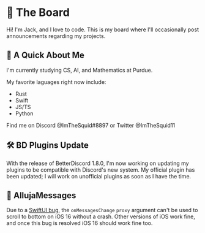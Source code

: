 # 📰 The Board 
Hi! I'm Jack, and I love to code. This is my board where I'll occasionally post announcements regarding my projects.

## 👋 A Quick About Me
I'm currently studying CS, AI, and Mathematics at Purdue. 

My favorite laguages right now include:
- Rust
- Swift
- JS/TS
- Python

Find me on Discord @ImTheSquid#8897 or Twitter @ImTheSquid11

## 🛠 BD Plugins Update
With the release of BetterDiscord 1.8.0, I'm now working on updating my plugins to be compatible with Discord's new system. My official plugin has been updated; I will work on unofficial plugins as soon as I have the time.

## 💬 AllujaMessages
Due to a [SwiftUI bug](https://developer.apple.com/forums/thread/712510), the `onMessagesChange` `proxy` argument can't be used to scroll to bottom on iOS 16 without a crash. Other versions of iOS work fine, and once this bug is resolved iOS 16 should work fine too.

<!--
**ImTheSquid/ImTheSquid** is a ✨ _special_ ✨ repository because its `README.md` (this file) appears on your GitHub profile.

Here are some ideas to get you started:

- 🔭 I’m currently working on ...
- 🌱 I’m currently learning ...
- 👯 I’m looking to collaborate on ...
- 🤔 I’m looking for help with ...
- 💬 Ask me about ...
- 📫 How to reach me: ...
- 😄 Pronouns: ...
- ⚡ Fun fact: ...
-->
